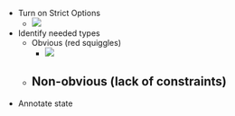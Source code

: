 - Turn on Strict Options
  - ![](https://cl.ly/1e32a57f132d)
- Identify needed types 
  - Obvious (red squiggles)
    - ![](https://cl.ly/92c33a4dc8fe)
  - Non-obvious (lack of constraints)
    - 
- Annotate state